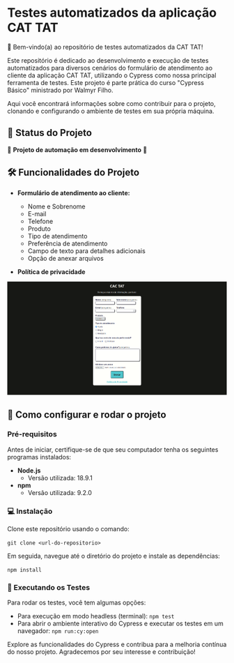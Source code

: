 # Testes automatizados da aplicação CAT TAT

👋 Bem-vindo(a) ao repositório de testes automatizados da CAT TAT!

Este repositório é dedicado ao desenvolvimento e execução de testes automatizados para diversos cenários do formulário de atendimento ao cliente da aplicação CAT TAT, utilizando o Cypress como nossa principal ferramenta de testes. Este projeto é parte prática do curso "Cypress Básico" ministrado por Walmyr Filho.

Aqui você encontrará informações sobre como contribuir para o projeto, clonando e configurando o ambiente de testes em sua própria máquina.

## 🚧 Status do Projeto

🚧 **Projeto de automação em desenvolvimento** 🚧

## 🛠 Funcionalidades do Projeto

- **Formulário de atendimento ao cliente:**
  - Nome e Sobrenome
  - E-mail
  - Telefone
  - Produto
  - Tipo de atendimento
  - Preferência de atendimento
  - Campo de texto para detalhes adicionais
  - Opção de anexar arquivos

- **Política de privacidade**

![Funcionamento do projeto](cat.gif)

## 📖 Como configurar e rodar o projeto

### Pré-requisitos

Antes de iniciar, certifique-se de que seu computador tenha os seguintes programas instalados:
- **Node.js**
  - Versão utilizada: 18.9.1
- **npm**
  - Versão utilizada: 9.2.0

### 💻 Instalação

Clone este repositório usando o comando:

`git clone <url-do-repositorio>`

Em seguida, navegue até o diretório do projeto e instale as dependências:

`npm install`

### 🚀 Executando os Testes

Para rodar os testes, você tem algumas opções:
- Para execução em modo headless (terminal):
`npm test`
- Para abrir o ambiente interativo do Cypress e executar os testes em um navegador:
`npm run:cy:open`

Explore as funcionalidades do Cypress e contribua para a melhoria contínua do nosso projeto. Agradecemos por seu interesse e contribuição!